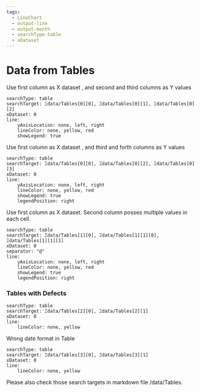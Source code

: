 ```yaml
---
tags:
  - LineChart
  - output-line
  - output-month
  - searchType-table
  - xDataset
---
```

# Data from Tables

Use first column as X dataset , and second and third columns as Y values

```tracker
searchType: table
searchTarget: Ξdata/Tables[0][0], Ξdata/Tables[0][1], Ξdata/Tables[0][2]
xDataset: 0
line:
    yAxisLocation: none, left, right
    lineColor: none, yellow, red
    showLegend: true
```

Use first column as X dataset , and third and forth columns as Y values

```tracker
searchType: table
searchTarget: Ξdata/Tables[0][0], Ξdata/Tables[0][2], Ξdata/Tables[0][3]
xDataset: 0
line:
    yAxisLocation: none, left, right
    lineColor: none, yellow, red
    showLegend: true
    legendPosition: right
```

Use first column as X dataset. Second column posses multiple values in each cell.

```tracker
searchType: table
searchTarget: Ξdata/Tables[1][0], Ξdata/Tables[1][1][0], Ξdata/Tables[1][1][1]
xDataset: 0
separator: "@"
line:
    yAxisLocation: none, left, right
    lineColor: none, yellow, red
    showLegend: true
    legendPosition: right
```

### Tables with Defects

```tracker
searchType: table
searchTarget: Ξdata/Tables[2][0], Ξdata/Tables[2][1]
xDataset: 0
line:
    lineColor: none, yellow
```

Wrong date format in Table

```tracker
searchType: table
searchTarget: Ξdata/Tables[3][0], Ξdata/Tables[3][1]
xDataset: 0
line:
    lineColor: none, yellow
```

Please also check those search targets in markdown file /data/Tables.

